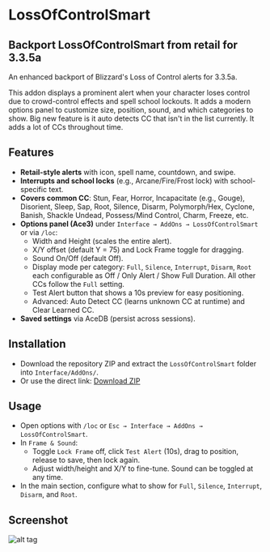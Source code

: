 # LossOfControlSmart
## Backport LossOfControlSmart from retail for 3.3.5a

An enhanced backport of Blizzard's Loss of Control alerts for 3.3.5a.

This addon displays a prominent alert when your character loses control due to crowd-control effects and spell school lockouts. It adds a modern options panel to customize size, position, sound, and which categories to show. Big new feature is it auto detects CC that isn't in the list currently. It adds a lot of CCs throughout time.

## Features
- **Retail-style alerts** with icon, spell name, countdown, and swipe.
- **Interrupts and school locks** (e.g., Arcane/Fire/Frost lock) with school-specific text.
- **Covers common CC**: Stun, Fear, Horror, Incapacitate (e.g., Gouge), Disorient, Sleep, Sap, Root, Silence, Disarm, Polymorph/Hex, Cyclone, Banish, Shackle Undead, Possess/Mind Control, Charm, Freeze, etc.
- **Options panel (Ace3)** under `Interface → AddOns → LossOfControlSmart` or via `/loc`:
  - Width and Height (scales the entire alert).
  - X/Y offset (default Y = 75) and Lock Frame toggle for dragging.
  - Sound On/Off (default Off).
  - Display mode per category: `Full`, `Silence`, `Interrupt`, `Disarm`, `Root` each configurable as Off / Only Alert / Show Full Duration. All other CCs follow the `Full` setting.
  - Test Alert button that shows a 10s preview for easy positioning.
  - Advanced: Auto Detect CC (learns unknown CC at runtime) and Clear Learned CC.
- **Saved settings** via AceDB (persist across sessions).

## Installation
- Download the repository ZIP and extract the `LossOfControlSmart` folder into `Interface/AddOns/`.
- Or use the direct link: [Download ZIP](https://github.com/RomanSpector/LossOfControlSmart/archive/refs/heads/main.zip)

## Usage
- Open options with `/loc` or `Esc → Interface → AddOns → LossOfControlSmart`.
- In `Frame & Sound`:
  - Toggle `Lock Frame` off, click `Test Alert` (10s), drag to position, release to save, then lock again.
  - Adjust width/height and X/Y to fine-tune. Sound can be toggled at any time.
- In the main section, configure what to show for `Full`, `Silence`, `Interrupt`, `Disarm`, and `Root`.

## Screenshot
![alt tag](https://media.wago.io/cards/2FxJjFUWw/c-1613239420237.jpg)
